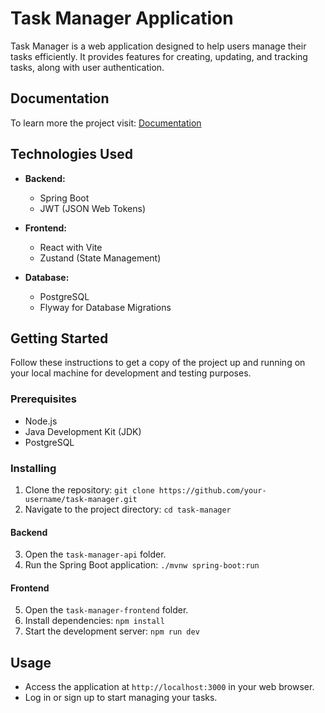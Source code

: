 # Task Manager Application

Task Manager is a web application designed to help users manage their tasks efficiently. It provides features for creating, updating, and tracking tasks, along with user authentication.

## Documentation

To learn more the project visit: <a href="https://aserrar.dev/projects/task-manager">Documentation</a>

## Technologies Used

- **Backend:**

  - Spring Boot
  - JWT (JSON Web Tokens)

- **Frontend:**

  - React with Vite
  - Zustand (State Management)

- **Database:**
  - PostgreSQL
  - Flyway for Database Migrations

## Getting Started

Follow these instructions to get a copy of the project up and running on your local machine for development and testing purposes.

### Prerequisites

- Node.js
- Java Development Kit (JDK)
- PostgreSQL

### Installing

1. Clone the repository: `git clone https://github.com/your-username/task-manager.git`
2. Navigate to the project directory: `cd task-manager`

#### Backend

3. Open the `task-manager-api` folder.
4. Run the Spring Boot application: `./mvnw spring-boot:run`

#### Frontend

5. Open the `task-manager-frontend` folder.
6. Install dependencies: `npm install`
7. Start the development server: `npm run dev`

## Usage

- Access the application at `http://localhost:3000` in your web browser.
- Log in or sign up to start managing your tasks.
